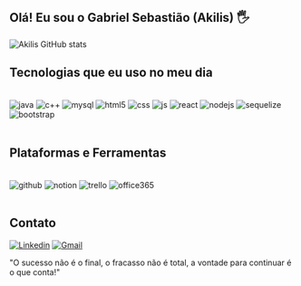 ## Olá! Eu sou o Gabriel Sebastião (Akilis) 🖐️

![Akilis GitHub stats](https://github-readme-stats.vercel.app/api?username=Akilis16&show_icons=true&theme=dracula&count_private=true)

## Tecnologias que eu uso no meu dia

<div style="display: inline_block"><br/>
  <img align="center" alt="java" src="https://img.shields.io/badge/Java-ED8B00?style=for-the-badge&logo=openjdk&logoColor=white" />
  <img align="center" alt="c++" src="https://img.shields.io/badge/C%2B%2B-00599C?style=for-the-badge&logo=c%2B%2B&logoColor=white" />
  <img align="center" alt="mysql" src="https://img.shields.io/badge/MySQL-00000F?style=for-the-badge&logo=mysql&logoColor=white" />
  <img align="center" alt="html5" src="https://img.shields.io/badge/HTML5-E34F26?style=for-the-badge&logo=html5&logoColor=white" />
  <img align="center" alt="css" src="https://img.shields.io/badge/CSS3-1572B6?style=for-the-badge&logo=css3&logoColor=white" />
  <img align="center" alt="js" src="https://img.shields.io/badge/JavaScript-323330?style=for-the-badge&logo=javascript&logoColor=F7DF1E" />
  <img align="center" alt="react" src="https://img.shields.io/badge/React-20232A?style=for-the-badge&logo=react&logoColor=61DAFB" />
  <img align="center" alt="nodejs" src="https://img.shields.io/badge/Node.js-43853D?style=for-the-badge&logo=node.js&logoColor=white" />
  <img align="center" alt="sequelize" src="https://img.shields.io/badge/Sequelize-52B0E7?style=for-the-badge&logo=Sequelize&logoColor=white" />
  <img align="center" alt="bootstrap" src="https://img.shields.io/badge/Bootstrap-563D7C?style=for-the-badge&logo=bootstrap&logoColor=white" />
</div><br/>

## Plataformas e Ferramentas

<div style="display: inline_block"><br/>
  <img align="center" alt="github" src="https://img.shields.io/badge/GitHub-100000?style=for-the-badge&logo=github&logoColor=white" />
  <img align="center" alt="notion" src="https://img.shields.io/badge/Notion-000000?style=for-the-badge&logo=notion&logoColor=white" />
  <img align="center" alt="trello" src="https://img.shields.io/badge/Trello-0052CC?style=for-the-badge&logo=trello&logoColor=white" />
  <img align="center" alt="office365" src="https://img.shields.io/badge/Microsoft_Office-D83B01?style=for-the-badge&logo=microsoft-office&logoColor=white" />
</div><br/>

## Contato

[![Linkedin](https://img.shields.io/badge/LinkedIn-0077B5?style=for-the-badge&logo=linkedin&logoColor=white)](https://linkedin.com/in/gabrielsebastião)
<a href="#" onclick="window.open('mailto:gabrielsebastiao.ms@gmail.com'); return false;">
  <img src="https://img.shields.io/badge/Gmail-D14836?style=for-the-badge&logo=gmail&logoColor=white" alt="Gmail">
</a>


"O sucesso não é o final, o fracasso não é total, a vontade para continuar é o que conta!"
